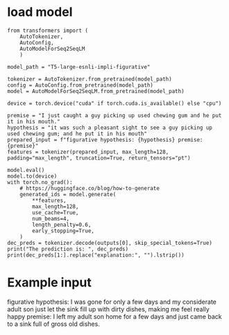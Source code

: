 # load model

```
from transformers import (
    AutoTokenizer,
    AutoConfig,
    AutoModelForSeq2SeqLM
    )

model_path = "T5-large-esnli-impli-figurative"

tokenizer = AutoTokenizer.from_pretrained(model_path)
config = AutoConfig.from_pretrained(model_path)
model = AutoModelForSeq2SeqLM.from_pretrained(model_path)

device = torch.device("cuda" if torch.cuda.is_available() else "cpu")

premise = "I just caught a guy picking up used chewing gum and he put it in his mouth."
hypothesis = "it was such a pleasant sight to see a guy picking up used chewing gum; and he put it in his mouth"
prepared_input = f"figurative hypothesis: {hypothesis} premise: {premise}"
features = tokenizer(prepared_input, max_length=128, padding="max_length", truncation=True, return_tensors="pt")

model.eval()
model.to(device)
with torch.no_grad():
    # https://huggingface.co/blog/how-to-generate
    generated_ids = model.generate(
        **features,
        max_length=128,
        use_cache=True,
        num_beams=4,
        length_penalty=0.6,
        early_stopping=True,
    )
dec_preds = tokenizer.decode(outputs[0], skip_special_tokens=True)
print("The prediction is: ", dec_preds)
print(dec_preds[1:].replace("explanation:", "").lstrip())

```

# Example input

figurative  hypothesis: I was gone for only a few days and my considerate adult son just let the sink fill up with dirty dishes, making me feel really happy premise: I left my adult son home for a few days and just came back to a sink full of gross old dishes.